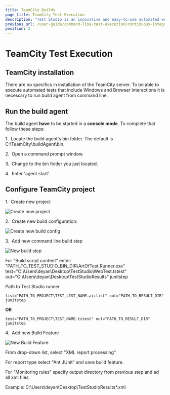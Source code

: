 ```yaml
---
title: TeamCity Builds
page_title: TeamCity Test Execution
description: "Test Studio is an innovative and easy-to-use automated web, WPF and load testing solution. Test Studio tests support essential technologies like ASP.NET AJAX, Silverlight, PHP and MVC. HTML5, Testing framework, functional testing, performance testing, load testing, exploratory testing, manual testing."
previous_url: /user-guide/command-line-test-execution/continuous-integration/teamcity.aspx, /user-guide/command-line-test-execution/continuous-integration/teamcity
position: 2
---
```

# TeamCity Test Execution #

## TeamCity installation ##

There are no specifics in installation of the TeamCity server. To be able to execute automated tests that include Windows and Browser interactions it is necessary to run build agent from command line.

## Run the build agent ##

The build agent **have** to be started in a **console mode**. To complete that follow these steps:

1.&nbsp; Locate the build agent's bin folder. The default is C:\TeamCity\buildAgent\bin.

2.&nbsp; Open a command prompt window.

3.&nbsp; Change to the bin folder you just located.

4.&nbsp; Enter 'agent start'. 

## Configure TeamCity project ##

1.&nbsp; Create new project

![Create new project][1]

2.&nbsp; Create new build configuration:

![Create new build config][2]

3.&nbsp; Add new command line build step

![New build step][3]

For "Build script content" enter:
"PATH_TO_TEST_STUDIO_BIN_DIR\ArtOfTest.Runner.exe" test="C:\Users\deyan\Desktop\TestStudio\WebTest.tstest" out="C:\Users\deyan\Desktop\TestStudioResults" junitstep

Path to Test Studio runner

```
list="PATH_TO_PROJECT\TEST_LIST_NAME.aiilist" out="PATH_TO_RESULT_DIR"  junitstep
```

**OR**

```
test="PATH_TO_PROJECT\TEST_NAME.tstest" out="PATH_TO_RESULT_DIR" junitstep
```

4.&nbsp; Add new Build Feature

![New Build Feature][4]

From drop-down list, select "XML report processing"

For report type select "Ant JUnit" and save build feature.

For "Monitoring rules" specify output directory from previous step and ad all xml files.

Example: 
	C:\Users\deyan\Desktop\TestStudioResults\*.xml
 
[1]: /img/advanced-topics/build-server/team-city-builds/New_project.png
[2]: /img/advanced-topics/build-server/team-city-builds/New_Build_config.png
[3]: /img/advanced-topics/build-server/team-city-builds/New_build_step.png
[4]: /img/advanced-topics/build-server/team-city-builds/New_Build_Feature.png
